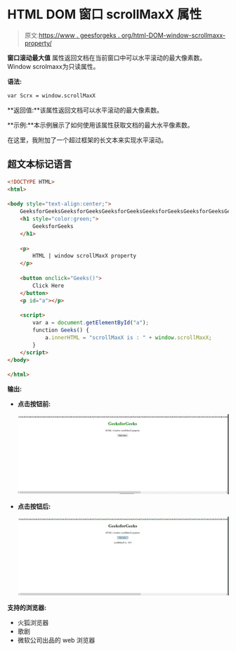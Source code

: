 # HTML DOM 窗口 scrollMaxX 属性

> 原文:[https://www . geesforgeks . org/html-DOM-window-scrollmaxx-property/](https://www.geeksforgeeks.org/html-dom-window-scrollmaxx-property/)

**窗口滚动最大值** 属性返回文档在当前窗口中可以水平滚动的最大像素数。Window scrolmaxx为只读属性。

**语法:**

```html
var Scrx = window.scrollMaxX

```

**返回值:**该属性返回文档可以水平滚动的最大像素数。

**示例:**本示例展示了如何使用该属性获取文档的最大水平像素数。

在这里，我附加了一个超过框架的长文本来实现水平滚动。

## 超文本标记语言

```html
<!DOCTYPE HTML>
<html>

<body style="text-align:center;">
    GeeksforGeeksGeeksforGeeksGeeksforGeeksGeeksforGeeksGeeksforGeeksGeeksforGeeksGeeksforGeeksGeeksforGeeksGeeksforGeeksGeeksforGeeksGeeksforGeeksGeeksforGeeksGeeksforGeeksGeeksforGeeksGeeks
    <h1 style="color:green;">
        GeeksforGeeks
    </h1>

    <p>
        HTML | window scrollMaxX property
    </p>

    <button onclick="Geeks()">
        Click Here
    </button>
    <p id="a"></p>

    <script>
        var a = document.getElementById("a");
        function Geeks() {
            a.innerHTML = "scrollMaxX is : " + window.scrollMaxX;
        }
    </script>
</body>

</html>
```

**输出:**

*   **点击按钮前:**

    ![](img/292080faf33a9a53364ff98130849200.png)

*   **点击按钮后:**

    ![](img/47cab30ae9a44afc74b37bce972499f9.png)

**支持的浏览器:**

*   火狐浏览器
*   歌剧
*   微软公司出品的 web 浏览器